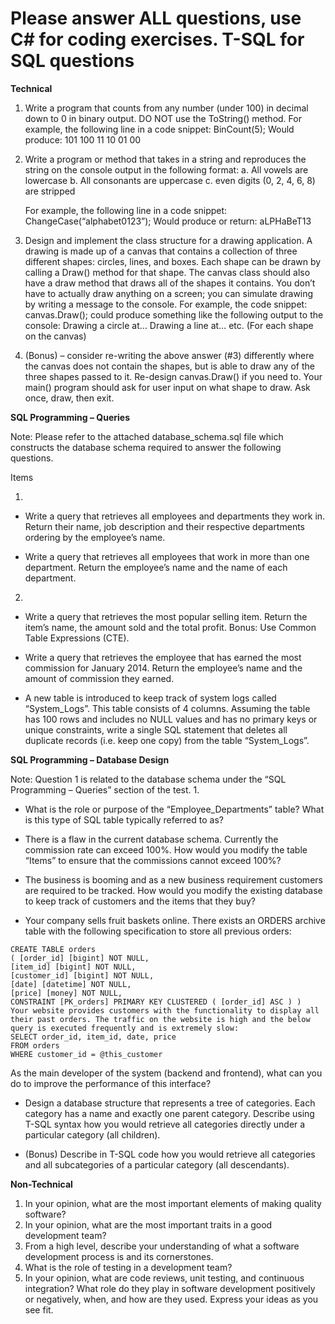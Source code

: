 # Please answer ALL questions, use C# for coding exercises. T-SQL for SQL questions  #

**Technical**
  
 1. Write a program that counts from any number (under 100) in decimal down to 0 in binary output. DO NOT use the ToString() method. For example, the following line in a code snippet: BinCount(5); Would produce: 101 100 11 10 01 00 
 2. Write a program or method that takes in a string and reproduces the string on the console output in the following format: 
     a. All vowels are lowercase 
     b. All consonants are uppercase 
     c. even digits (0, 2, 4, 6, 8) are stripped 

    For example, the following line in a code snippet: ChangeCase(“alphabet0123”); Would produce or return: aLPHaBeT13 

 3. Design and implement the class structure for a drawing application. A drawing is made up of a canvas that contains a collection of three different shapes: circles, lines, and boxes. Each shape can be drawn by calling a Draw() method for that shape. The canvas class should also have a draw method that draws all of the shapes it contains. You don’t have to actually draw anything on a screen; you can simulate drawing by writing a message to the console. For example, the code snippet: canvas.Draw(); could produce something like the following output to the console: Drawing a circle at… Drawing a line at… etc. (For each shape on the canvas) 
 4. (Bonus) – consider re-writing the above answer (#3) differently where the canvas does not contain the shapes, but is able to draw any of the three shapes passed to it. Re-design canvas.Draw() if you need to. Your main() program should ask for user input on what shape to draw. Ask once, draw, then exit. 

**SQL Programming – Queries**

Note: Please refer to the attached database_schema.sql file which constructs the database schema required to answer the following questions. 


Items
 
 1.

   - Write a query that retrieves all employees and departments they work in. Return their name, job description and their respective departments ordering by the employee’s name. 

   - Write a query that retrieves all employees that work in more than one department. Return the employee’s name and the name of each department. 
     
 2.

   - Write a query that retrieves the most popular selling item. Return the item’s name, the amount sold and the total profit. Bonus: Use Common Table Expressions (CTE).

   - Write a query that retrieves the employee that has earned the most commission for January 2014. Return the employee’s name and the amount of commission they earned. 

   - A new table is introduced to keep track of system logs called “System_Logs”. This table consists of 4 columns. Assuming the table has 100 rows and includes no NULL values and has no primary keys or unique constraints, write a single SQL statement that deletes all duplicate records (i.e. keep one copy) from the table “System_Logs”.

**SQL Programming – Database Design**

Note: Question 1 is related to the database schema under the “SQL Programming – Queries” section of the test. 
 1.

   - What is the role or purpose of the “Employee_Departments” table? What is this type of SQL table typically referred to as?

   - There is a flaw in the current database schema. Currently the commission rate can exceed 100%. How would you modify the table “Items” to ensure that the commissions cannot exceed 100%?

   - The business is booming and as a new business requirement customers are required to be tracked. How would you modify the existing database to keep track of customers and the items that they buy?

   - Your company sells fruit baskets online. There exists an ORDERS archive table with the following specification to store all previous orders: 

    CREATE TABLE orders 
    ( [order_id] [bigint] NOT NULL, 
    [item_id] [bigint] NOT NULL, 
    [customer_id] [bigint] NOT NULL, 
    [date] [datetime] NOT NULL, 
    [price] [money] NOT NULL, 
    CONSTRAINT [PK_orders] PRIMARY KEY CLUSTERED ( [order_id] ASC ) ) 
    Your website provides customers with the functionality to display all their past orders. The traffic on the website is high and the below query is executed frequently and is extremely slow: 
    SELECT order_id, item_id, date, price 
    FROM orders 
    WHERE customer_id = @this_customer 

As the main developer of the system (backend and frontend), what can you do to improve the performance of this interface? 

   - Design a database structure that represents a tree of categories. Each category has a name and exactly one parent category. Describe using T-SQL syntax how you would retrieve all categories directly under a particular category (all children). 

   - (Bonus) Describe in T-SQL code how you would retrieve all categories and all subcategories of a particular category (all descendants). 

**Non-Technical** 

 1. In your opinion, what are the most important elements of making quality software? 
 2. In your opinion, what are the most important traits in a good development team? 
 3. From a high level, describe your understanding of what a software development process is and its cornerstones. 
 4. What is the role of testing in a development team? 
 5. In your opinion, what are code reviews, unit testing, and continuous integration? What role do they play in software development positively or negatively, when, and how are they used. Express your ideas as you see fit. 
